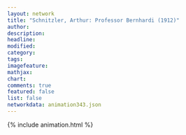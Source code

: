 ```yaml
---
layout: network
title: "Schnitzler, Arthur: Professor Bernhardi (1912)"
author:
description:
headline:
modified:
category:
tags:
imagefeature: 
mathjax: 
chart: 
comments: true
featured: false
list: false
networkdata: animation343.json
---
```

{% include animation.html %}
